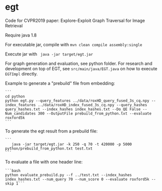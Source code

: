 # egt
Code for CVPR2019 paper: Explore-Exploit Graph Traversal for Image Retrieval

Require java 1.8

For executable jar, compile with
`mvn clean compile assembly:single`

Execute jar with
` java -jar target/egt.jar`

For graph generation and evaluation, see python folder.
For research and development on top of EGT, see `src/main/java/EGT.java` on how to execute `EGTImpl` directly.






Example to generate a "prebuild" file from embedding:

    ```
    cd python
    python egt.py --query_features ../data/roxHD_query_fused_3s_cq.npy --index_features ../data/roxHD_index_fused_3s_cq.npy --query_hashes query_hashes.txt --index_hashes index_hashes.txt --Do_QE False --Num_candidates 300 --OutputFile prebuild_from_python.txt --evaluate roxford5k
    ```


To generate the egt result from a prebuild file:

    ```
       java -jar target/egt.jar -k 250 -q 70 -t 420000 -p 5000 python/prebuild_from_python.txt test.txt
    ```


To evaluate a file with one header line:

    ```bash
    python evaluate_prebuild.py --f ../test.txt --index_hashes index_hashes.txt --num_query 70 --num_score 0 --evaluate roxford5k --skip 1```
